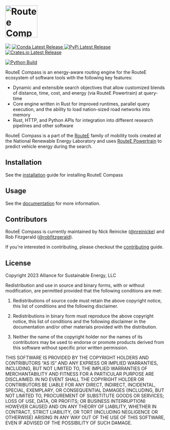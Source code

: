 # <img src="docs/images/routeelogo.png" alt="Routee Compass" width="100"/>

<div align="left">
    <img src="https://img.shields.io/badge/python-3.10%20%7C%203.11%20%7C%203.12%20%7C%203.13-blue"/>
  <a href="https://anaconda.org/conda-forge/nrel.routee.compass">
    <img src="https://img.shields.io/conda/v/conda-forge/nrel.routee.compass" alt="Conda Latest Release"/>
  </a>
  <a href="https://pypi.org/project/nrel.routee.compass/">
    <img src="https://img.shields.io/pypi/v/nrel.routee.compass" alt="PyPi Latest Release"/>
  </a>
  <a href="https://crates.io/crates/routee-compass">
    <img src="https://img.shields.io/crates/v/routee-compass" alt="Crates.io Latest Release"/>
  </a>
</div>

[![Python Build](https://github.com/NREL/routee-compass/actions/workflows/python-release.yaml/badge.svg?event=release)](https://github.com/NREL/routee-compass/actions/workflows/python-release.yaml)

RouteE Compass is an energy-aware routing engine for the RouteE ecosystem of software tools with the following key features:

- Dynamic and extensible search objectives that allow customized blends of distance, time, cost, and energy (via RouteE Powertrain) at query-time
- Core engine written in Rust for improved runtimes, parallel query execution, and the ability to load nation-sized road networks into memory
- Rust, HTTP, and Python APIs for integration into different research pipelines and other software

RouteE Compass is a part of the [RouteE](https://www.nrel.gov/transportation/route-energy-prediction-model.html) family of mobility tools created at the National Renewable Energy Laboratory and uses [RouteE Powertrain](https://github.com/NREL/routee-powertrain) to predict vehicle energy during the search.

## Installation

See the [installation](https://nrel.github.io/routee-compass/installation.html) guide for installing RouteE Compass

## Usage

See the [documentation](https://nrel.github.io/routee-compass/) for more information.

## Contributors

RouteE Compass is currently maintained by Nick Reinicke ([@nreinicke](https://github.com/nreinicke)) and Rob Fitzgerald ([@robfitzgerald](https://github.com/robfitzgerald)).

If you're interested in contributing, please checkout the [contributing](https://nrel.github.io/routee-compass/developers/contributing.html) guide.

## License

Copyright 2023 Alliance for Sustainable Energy, LLC

Redistribution and use in source and binary forms, with or without modification, are permitted provided that the following conditions are met:

1. Redistributions of source code must retain the above copyright notice, this list of conditions and the following disclaimer.

2. Redistributions in binary form must reproduce the above copyright notice, this list of conditions and the following disclaimer in the documentation and/or other materials provided with the distribution.

3. Neither the name of the copyright holder nor the names of its contributors may be used to endorse or promote products derived from this software without specific prior written permission.

THIS SOFTWARE IS PROVIDED BY THE COPYRIGHT HOLDERS AND CONTRIBUTORS “AS IS” AND ANY EXPRESS OR IMPLIED WARRANTIES, INCLUDING, BUT NOT LIMITED TO, THE IMPLIED WARRANTIES OF MERCHANTABILITY AND FITNESS FOR A PARTICULAR PURPOSE ARE DISCLAIMED. IN NO EVENT SHALL THE COPYRIGHT HOLDER OR CONTRIBUTORS BE LIABLE FOR ANY DIRECT, INDIRECT, INCIDENTAL, SPECIAL, EXEMPLARY, OR CONSEQUENTIAL DAMAGES (INCLUDING, BUT NOT LIMITED TO, PROCUREMENT OF SUBSTITUTE GOODS OR SERVICES; LOSS OF USE, DATA, OR PROFITS; OR BUSINESS INTERRUPTION) HOWEVER CAUSED AND ON ANY THEORY OF LIABILITY, WHETHER IN CONTRACT, STRICT LIABILITY, OR TORT (INCLUDING NEGLIGENCE OR OTHERWISE) ARISING IN ANY WAY OUT OF THE USE OF THIS SOFTWARE, EVEN IF ADVISED OF THE POSSIBILITY OF SUCH DAMAGE.
